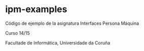 ipm-examples
============

Código de ejemplo de la asignatura Interfaces Persona Máquina 

Curso 14/15

Facultade de Informática, Universidade da Coruña
